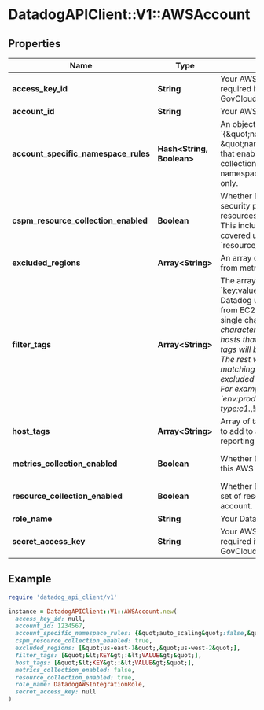 # DatadogAPIClient::V1::AWSAccount

## Properties

| Name | Type | Description | Notes |
| ---- | ---- | ----------- | ----- |
| **access_key_id** | **String** | Your AWS access key ID. Only required if your AWS account is a GovCloud or China account. | [optional] |
| **account_id** | **String** | Your AWS Account ID without dashes. | [optional] |
| **account_specific_namespace_rules** | **Hash&lt;String, Boolean&gt;** | An object, (in the form &#x60;{\&quot;namespace1\&quot;:true/false, \&quot;namespace2\&quot;:true/false}&#x60;), that enables or disables metric collection for specific AWS namespaces for this AWS account only. | [optional] |
| **cspm_resource_collection_enabled** | **Boolean** | Whether Datadog collects cloud security posture management resources from your AWS account. This includes additional resources not covered under the general &#x60;resource_collection&#x60;. | [optional][default to false] |
| **excluded_regions** | **Array&lt;String&gt;** | An array of AWS regions to exclude from metrics collection. | [optional] |
| **filter_tags** | **Array&lt;String&gt;** | The array of EC2 tags (in the form &#x60;key:value&#x60;) defines a filter that Datadog uses when collecting metrics from EC2. Wildcards, such as &#x60;?&#x60; (for single characters) and &#x60;*&#x60; (for multiple characters) can also be used. Only hosts that match one of the defined tags will be imported into Datadog. The rest will be ignored. Host matching a given tag can also be excluded by adding &#x60;!&#x60; before the tag. For example, &#x60;env:production,instance-type:c1.*,!region:us-east-1&#x60; | [optional] |
| **host_tags** | **Array&lt;String&gt;** | Array of tags (in the form &#x60;key:value&#x60;) to add to all hosts and metrics reporting through this integration. | [optional] |
| **metrics_collection_enabled** | **Boolean** | Whether Datadog collects metrics for this AWS account. | [optional][default to true] |
| **resource_collection_enabled** | **Boolean** | Whether Datadog collects a standard set of resources from your AWS account. | [optional][default to false] |
| **role_name** | **String** | Your Datadog role delegation name. | [optional] |
| **secret_access_key** | **String** | Your AWS secret access key. Only required if your AWS account is a GovCloud or China account. | [optional] |

## Example

```ruby
require 'datadog_api_client/v1'

instance = DatadogAPIClient::V1::AWSAccount.new(
  access_key_id: null,
  account_id: 1234567,
  account_specific_namespace_rules: {&quot;auto_scaling&quot;:false,&quot;opswork&quot;:false},
  cspm_resource_collection_enabled: true,
  excluded_regions: [&quot;us-east-1&quot;,&quot;us-west-2&quot;],
  filter_tags: [&quot;&lt;KEY&gt;:&lt;VALUE&gt;&quot;],
  host_tags: [&quot;&lt;KEY&gt;:&lt;VALUE&gt;&quot;],
  metrics_collection_enabled: false,
  resource_collection_enabled: true,
  role_name: DatadogAWSIntegrationRole,
  secret_access_key: null
)
```


